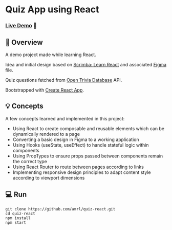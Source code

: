# Quiz App using React

### [Live Demo](https://amrl.github.io/quiz-react/) 🏃

## 🗼 Overview

A demo project made while learning React.

Idea and initial design based on [Scrimba: Learn React](https://scrimba.com/learn/learnreact/react-section-4-solo-project-co24f49bea8aace7c174082c8) and associated [Figma](https://www.figma.com/file/E9S5iPcm10f0RIHK8mCqKL/Quizzical-App) file.

Quiz questions fetched from [Open Trivia Database](https://opentdb.com/api_config.php) API.

Bootstrapped with [Create React App](https://github.com/facebook/create-react-app).

## 💡 Concepts

A few concepts learned and implemented in this project:
- Using React to create composable and reusable elements which can be dynamically rendered to a page
- Converting a basic design in Figma to a working application
- Using Hooks (useState, useEffect) to handle stateful logic within components
- Using PropTypes to ensure props passed between components remain the correct type
- Using React Router to route between pages according to links
- Implementing responsive design principles to adapt content style according to viewport dimensions

## 💻 Run
```
git clone https://github.com/amrl/quiz-react.git
cd quiz-react
npm install
npm start
```
